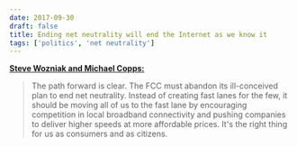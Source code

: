 ```yaml
---
date: 2017-09-30
draft: false
title: Ending net neutrality will end the Internet as we know it
tags: ['politics', 'net neutrality']
---
```


**[Steve Wozniak and Michael Copps:](https://www.usatoday.com/story/opinion/2017/09/29/ending-net-neutrality-will-end-internet-we-know-steve-wozniak-michael-copps-column/704861001/)**

> The path forward is clear. The FCC must abandon its ill-conceived plan to end net neutrality. Instead of creating fast lanes for the few, it should be moving all of us to the fast lane by encouraging competition in local broadband connectivity and pushing companies to deliver higher speeds at more affordable prices. It's the right thing for us as consumers and as citizens.<!-- excerpt -->
